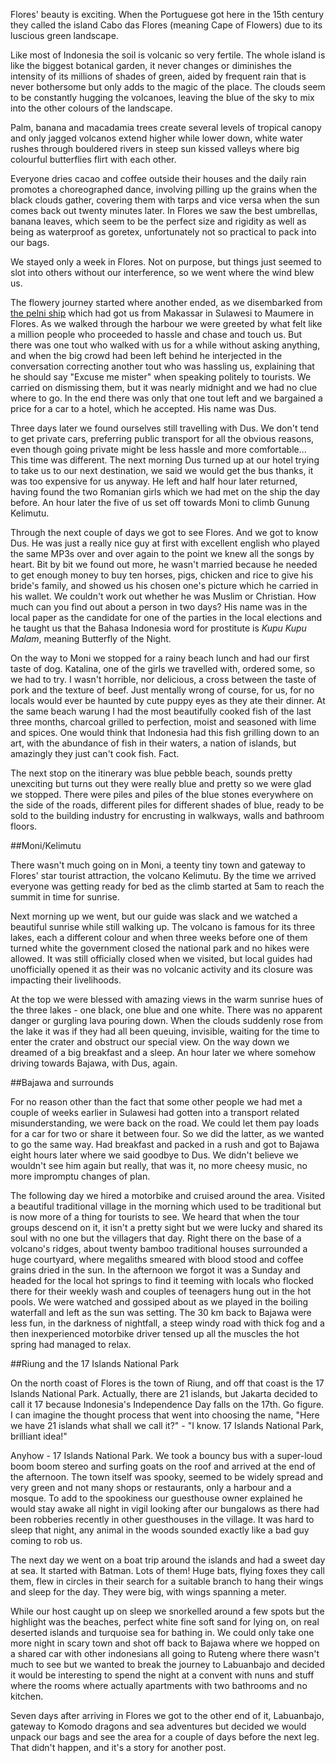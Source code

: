 Flores' beauty is exciting. When the Portuguese got here in the 15th century they called the island Cabo das Flores (meaning Cape of Flowers) due to its luscious green landscape. 

Like most of Indonesia the soil is volcanic so very fertile. The whole island is like the biggest botanical garden, it never changes or diminishes the intensity of its millions of shades of green, aided by frequent rain that is never bothersome but only adds to the magic of the place. The clouds seem to be constantly hugging the volcanoes, leaving the blue of the sky to mix into the other colours of the landscape.

Palm, banana and macadamia trees create several levels of tropical canopy and only jagged volcanos extend higher while lower down, white water rushes through bouldered rivers in steep sun kissed valleys where big colourful butterflies flirt with each other.

Everyone dries cacao and coffee outside their houses and the daily rain promotes a choreographed dance, involving pilling up the grains when the black clouds gather, covering them with tarps and vice versa when the sun comes back out twenty minutes later. In Flores we saw the best umbrellas, banana leaves, which seem to be the perfect size and rigidity as well as being as waterproof as goretex, unfortunately not so practical to pack into our bags.

We stayed only a week in Flores. Not on purpose, but things just seemed to slot into others without our interference, so we went where the wind blew us.

The flowery journey started where another ended, as we disembarked from [the pelni ship](/blog/indonesia/pelni-adventures/) which had got us from Makassar in Sulawesi to Maumere in Flores. As we walked through the harbour we were greeted by what felt like a million people who proceeded to hassle and chase and touch us. But there was one tout who walked with us for a while without asking anything, and when the big crowd had been left behind he interjected in the conversation correcting another tout who was hassling us, explaining that he should say "Excuse me mister" when speaking politely to tourists. We carried on dismissing them, but it was nearly midnight and we had no clue where to go. In the end there was only that one tout left and we bargained a price for a car to a hotel, which he accepted. His name was Dus.

Three days later we found ourselves still travelling with Dus. We don't tend to get private cars, preferring public transport for all the obvious reasons, even though going private might be less hassle and more comfortable... This time was different. The next morning Dus turned up at our hotel trying to take us to our next destination, we said we would get the bus thanks, it was too expensive for us anyway. He left and half hour later returned, having found the two Romanian girls which we had met on the ship the day before. An hour later the five of us set off towards Moni to climb Gunung Kelimutu. 

Through the next couple of days we got to see Flores. And we got to know Dus. He was just a really nice guy at first with excellent english who played the same MP3s over and over again to the point we knew all the songs by heart. Bit by bit we found out more, he wasn't married because he needed to get enough money to buy ten horses, pigs, chicken and rice to give his bride's family, and showed us his chosen one's picture which he carried in his wallet. We couldn't work out whether he was Muslim or Christian. How much can you find out about a person in two days? His name was in the local paper as the candidate for one of the parties in the local elections and he taught us that the Bahasa Indonesia word for prostitute is *Kupu Kupu Malam*, meaning Butterfly of the Night.

On the way to Moni we stopped for a rainy beach lunch and had our first taste of dog. Katalina, one of the girls we travelled with, ordered some, so we had to try. I wasn't horrible, nor delicious, a cross between the taste of pork and the texture of beef. Just mentally wrong of course, for us, for no locals would ever be haunted by cute puppy eyes as they ate their dinner. At the same beach warung I had the most beautifully cooked fish of the last three months, charcoal grilled to perfection, moist and seasoned with lime and spices. One would think that Indonesia had this fish grilling down to an art, with the abundance of fish in their waters, a nation of islands, but amazingly they just can't cook fish. Fact. 

The next stop on the itinerary was blue pebble beach, sounds pretty unexciting but turns out they were really blue and pretty so we were glad we stopped. There were piles and piles of the blue stones everywhere on the side of the roads, different piles for different shades of blue, ready to be sold to the building industry for encrusting in walkways, walls and bathroom floors.

##Moni/Kelimutu

There wasn't much going on in Moni, a teenty tiny town and gateway to Flores' star tourist attraction, the volcano Kelimutu. By the time we arrived everyone was getting ready for bed as the climb started at 5am to reach the summit in time for sunrise.

Next morning up we went, but our guide was slack and we watched a beautiful sunrise while still walking up. The volcano is famous for its three lakes, each a different colour and when three weeks before one of them turned white the government closed the national park and no hikes were allowed. It was still officially closed when we visited, but local guides had unofficially opened it as their was no volcanic activity and its closure was impacting their livelihoods.

At the top we were blessed with amazing views in the warm sunrise hues of the three lakes - one black, one blue and one white. There was no apparent danger or gurgling lava pouring down. When the clouds suddenly rose from the lake it was if they had all been queuing, invisible, waiting for the time to enter the crater and obstruct our special view. On the way down we dreamed of a big breakfast and a sleep. An hour later we where somehow driving towards Bajawa, with Dus, again.

##Bajawa and surrounds

For no reason other than the fact that some other people we had met a couple of weeks earlier in Sulawesi had gotten into a transport related misunderstanding, we were back on the road. We could let them pay loads for a car for two or share it between four. So we did the latter, as we wanted to go the same way. Had breakfast and packed in a rush and got to Bajawa eight hours later where we said goodbye to Dus. We didn't believe we wouldn't see him again but really, that was it, no more cheesy music, no more impromptu changes of plan. 

The following day we hired a motorbike and cruised around the area.
Visited a beautiful traditional village in the morning which used to be traditional but is now more of a thing for tourists to see. We heard that when the tour groups descend on it, it isn't a pretty sight but we were lucky and shared its soul with no one but the villagers that day. Right there on the base of a volcano's ridges, about twenty bamboo traditional houses surrounded a huge courtyard, where megaliths smeared with blood stood and coffee grains dried in the sun. In the afternoon we forgot it was a Sunday and headed for the local hot springs to find it teeming with locals who flocked there for their weekly wash and couples of teenagers hung out in the hot pools. We were watched and gossiped about as we played in the boiling waterfall and left as the sun was setting.  The 30 km back to Bajawa were less fun, in the darkness of nightfall, a steep windy road with thick fog and a then inexperienced motorbike driver tensed up all the muscles the hot spring had managed to relax.

##Riung and the 17 Islands National Park

On the north coast of Flores is the town of Riung, and off that coast is the 17 Islands National Park. Actually, there are 21 islands, but Jakarta decided to call it 17 because Indonesia's Independence Day falls on the 17th. Go figure. I can imagine the thought process that went into choosing the name, "Here we have 21 islands what shall we call it?" - "I know. 17 Islands National Park, brilliant idea!"

Anyhow - 17 Islands National Park. We took a bouncy bus with a super-loud boom boom stereo and surfing goats on the roof and arrived at the end of the afternoon. The town itself was spooky, seemed to be widely spread and very green and not many shops or restaurants, only a harbour and a mosque. To add to the spookiness our guesthouse owner explained he would stay awake all night in vigil looking after our bungalows as there had been robberies recently in other guesthouses in the village. It was hard to sleep that night, any animal in the woods sounded exactly like a bad guy coming to rob us.

The next day we went on a boat trip around the islands and had a sweet day at sea. It started with Batman. Lots of them! Huge bats, flying foxes they call them, flew in circles in their search for a suitable branch to hang their wings and sleep for the day. They were big, with wings spanning a meter. 

While our host caught up on sleep we snorkelled around a few spots but the highlight was the beaches, perfect white fine soft sand for lying on, on real deserted islands and turquoise sea for bathing in. We could only take one more night in scary town and shot off back to Bajawa where we hopped on a shared car with other indonesians all going to Ruteng where there wasn't much to see but we wanted to break the journey to Labuanbajo and decided it would be interesting to spend the night at a convent with nuns and stuff where the rooms where actually apartments with two bathrooms and no kitchen.

Seven days after arriving in Flores we got to the other end of it, Labuanbajo, gateway to Komodo dragons and sea adventures but decided we would unpack our bags and see the area for a couple of days before the next leg. That didn't happen, and it's a story for another post.